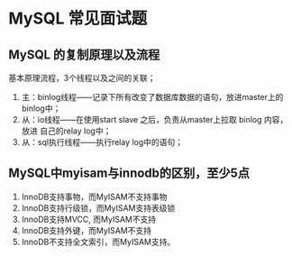 # MySQL 常见面试题

## MySQL 的复制原理以及流程

基本原理流程，3个线程以及之间的关联；

1. 主：binlog线程——记录下所有改变了数据库数据的语句，放进master上的binlog中；
2. 从：io线程——在使用start slave 之后，负责从master上拉取 binlog 内容，放进 自己的relay log中；
3. 从：sql执行线程——执行relay log中的语句；



## **MySQL中myisam与innodb的区别，至少5点**

1. InnoDB支持事物，而MyISAM不支持事物 
2. InnoDB支持行级锁，而MyISAM支持表级锁 
3. InnoDB支持MVCC, 而MyISAM不支持 
4. InnoDB支持外键，而MyISAM不支持 
5. InnoDB不支持全文索引，而MyISAM支持。